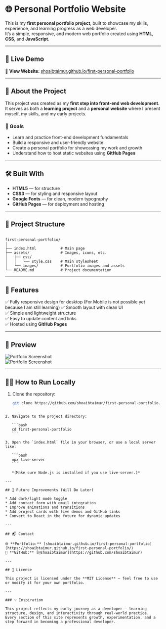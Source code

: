 # 🌐 Personal Portfolio Website

This is my **first personal portfolio project**, built to showcase my skills, experience, and learning progress as a web developer.  
It’s a simple, responsive, and modern web portfolio created using **HTML**, **CSS**, and **JavaScript**.

---

## 🚀 Live Demo

🔗 **View Website:** [shoaibtaimur.github.io/first-personal-portfolio](https://shoaibtaimur.github.io/first-personal-portfolio/)

---

## 🧠 About the Project

This project was created as my **first step into front-end web development**.  
It serves as both a **learning project** and a **personal website** where I present myself, my skills, and my early projects.

### 🎯 Goals

- Learn and practice front-end development fundamentals  
- Build a responsive and user-friendly website  
- Create a personal portfolio for showcasing my work and growth  
- Understand how to host static websites using **GitHub Pages**

---

## 🛠️ Built With

- **HTML5** — for structure  
- **CSS3** — for styling and responsive layout 
- **Google Fonts** — for clean, modern typography  
- **GitHub Pages** — for deployment and hosting  

---

## 📁 Project Structure

```

first-personal-portfolio/
│
├── index.html           # Main page
├── assets/              # Images, icons, etc.
│   ├── css/
│   │   └── style.css    # Main stylesheet
│   └── images/          # Portfolio images and assets
└── README.md            # Project documentation

````

---

## 🧩 Features

✅ Fully responsive design for desktop (For Mobile is not possible yet because I am still learning)
✅ Smooth layout with clean UI  
✅ Simple and lightweight structure  
✅ Easy to update content and links  
✅ Hosted using **GitHub Pages**

---

## 📸 Preview

![Portfolio Screenshot](https://shoaibtaimur.github.io/first-personal-portfolio/assets/images/home-first-half.png)  
![Portfolio Screenshot](https://shoaibtaimur.github.io/first-personal-portfolio/assets/images/home-second-half.png)  

---

## 🧑‍💻 How to Run Locally

1. Clone the repository:
   ```bash
   git clone https://github.com/shoaibtaimur/first-personal-portfolio.git
````

2. Navigate to the project directory:

   ```bash
   cd first-personal-portfolio
   ```

3. Open the `index.html` file in your browser, or use a local server like:

   ```bash
   npx live-server
   ```

   *(Make sure Node.js is installed if you use live-server.)*

---

## 🔧 Future Improvements (Will Do Later)

* Add dark/light mode toggle
* Add contact form with email integration
* Improve animations and transitions
* Add project cards with live demos and GitHub links
* Convert to React in the future for dynamic updates

---

## 📬 Contact

🌐 **Portfolio:** [shoaibtaimur.github.io/first-personal-portfolio](https://shoaibtaimur.github.io/first-personal-portfolio/)
💼 **GitHub:** [@shoaibtaimur](https://github.com/shoaibtaimur)

---

## 🪪 License

This project is licensed under the **MIT License** — feel free to use or modify it for your own portfolio.

---

### 💡 Inspiration

This project reflects my early journey as a developer — learning structure, design, and interactivity through real-world practice. Every section of this site represents growth, experimentation, and a step forward in becoming a professional developer.